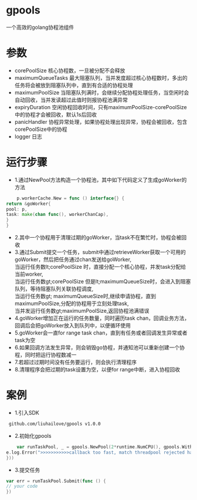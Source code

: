 # gpools

一个高效的golang协程池组件

# 参数

- corePoolSize 核心协程数，一旦被分配不会释放
- maximumQueueTasks 最大阻塞队列，当并发度超过核心协程数时，多出的任务将会被放到阻塞队列中，直到有合适的协程处理
- maximumPoolSize 当阻塞队列满时，会继续分配协程处理任务，当空闲时会自动回收，当并发读超过此值时则报协程池满异常
- expiryDuration 空闲协程回收时间，只有maximumPoolSize-corePoolSize中的协程才会被回收，默认1s后回收
- panicHandler 协程异常处理，如果协程处理出现异常，协程会被回收，包含corePoolSize中的协程
- logger 日志

# 运行步骤

- 1.通过NewPool方法构造一个协程池，其中如下代码定义了生成goWorker的方法

```go
    p.workerCache.New = func () interface{} {
return &goWorker{
pool: p,
task: make(chan func(), workerChanCap),
}
}
```

- 2.其中一个协程用于清理过期的goWorker，当task不在繁忙时，协程会被回收
- 3.通过Submit提交一个任务，submit中通过retrieveWorker获取一个可用的goWorker，然后把任务通过chan发送给goWorker, <br/>
  当运行任务数lt;corePoolSize 时，直接分配一个核心协程，并发task分配给当前worker, <br/>
  当运行任务数gt;corePoolSize 但是lt;maximumQueueSize时，会进入到阻塞队列，等待阻塞队列关联协程调度, <br/>
  当运行任务数gt; maximumQueueSize时,继续申请协程，直到maximumPoolSize,分配的协程用于立刻处理task, <br/>
  当并发运行任务数gt;maximumPoolSize,返回协程池满错误 <br/>
- 4.goWorker增加正在运行的任务数量，同时遍历task chan，回调业务方法，回调后会把goWorker放入到队列中，以便循环使用
- 5.goWorker会一直for range task chan，直到有任务或者回调发生异常或者task为空
- 6.如果回调方法发生异常，则会销毁go协程，并通知池可以重新创建一个协程，同时把运行协程数减一
- 7.若超过过期时间没有任务要运行，则会执行清理程序
- 8.清理程序会把过期的task设置为空，以便for range中断，进入协程回收

# 案例

- 1.引入SDK

```markdown
 github.com/liuhailove/gpools v1.0.0
```

- 2.初始化gpools

```go
    var runTaskPool, _ = gpools.NewPool(2*runtime.NumCPU(), gpools.WithMaximumQueueTasks(50000), gpools.WithMaximumPoolSize(int(e.opts.MaxConcurrencyNum)), gpools.WithPanicHandler(func (err interface{}) {
e.log.Error(">>>>>>>>>>>callback too fast, match threadpool rejected handler(run now). error msg：%#v", err)
}))
```

- 3.提交任务

```go
var err = runTaskPool.Submit(func () {
// your code
})
```